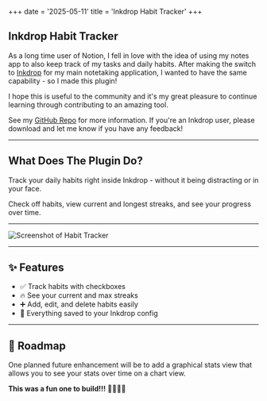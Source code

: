 +++
date = '2025-05-11'
title = 'Inkdrop Habit Tracker'
+++

## Inkdrop Habit Tracker

As a long time user of Notion, I fell in love with the idea of using my notes app to also keep track of my tasks and daily habits. After making the switch to [Inkdrop](https://www.inkdrop.app) for my main notetaking application, I wanted to have the same capability - so I made this plugin!

I hope this is useful to the community and it's my great pleasure to continue learning through contributing to an amazing tool.

See my [GitHub Repo](https://github.com/MistbornOne/inkdrop-habit-tracker) for more information.  If you're an Inkdrop user, please download and let me know if you have any feedback!

---

## What Does The Plugin Do?

Track your daily habits right inside Inkdrop - without it being distracting or in your face.

Check off habits, view current and longest streaks, and see your progress over time.

---

![Screenshot of Habit Tracker](/images/habit-tracker.jpeg)

---

## ✨ Features

- ✅ Track habits with checkboxes
- 🔥 See your current and max streaks
- ➕ Add, edit, and delete habits easily
- 💾 Everything saved to your Inkdrop config

---

## 📍 Roadmap

One planned future enhancement will be to add a graphical stats view that allows you to see your stats over time on a chart view.


**This was a fun one to build!!!** 💪🏼😎🔥
